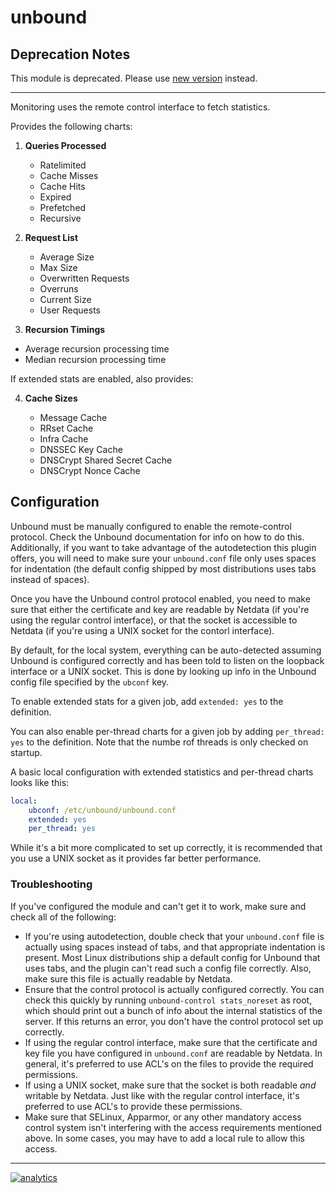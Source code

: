 # unbound

## Deprecation Notes

This module is deprecated. Please use [new version](https://github.com/netdata/go.d.plugin/tree/master/modules/unbound) instead.

___

Monitoring uses the remote control interface to fetch statistics.

Provides the following charts:

1.  **Queries Processed**

    -   Ratelimited
    -   Cache Misses
    -   Cache Hits
    -   Expired
    -   Prefetched
    -   Recursive

2.  **Request List**

    -   Average Size
    -   Max Size
    -   Overwritten Requests
    -   Overruns
    -   Current Size
    -   User Requests

3.  **Recursion Timings**

-   Average recursion processing time
-   Median recursion processing time

If extended stats are enabled, also provides:

4.  **Cache Sizes**

    -   Message Cache
    -   RRset Cache
    -   Infra Cache
    -   DNSSEC Key Cache
    -   DNSCrypt Shared Secret Cache
    -   DNSCrypt Nonce Cache

## Configuration

Unbound must be manually configured to enable the remote-control protocol.
Check the Unbound documentation for info on how to do this.  Additionally,
if you want to take advantage of the autodetection this plugin offers,
you will need to make sure your `unbound.conf` file only uses spaces for
indentation (the default config shipped by most distributions uses tabs
instead of spaces).

Once you have the Unbound control protocol enabled, you need to make sure
that either the certificate and key are readable by Netdata (if you're
using the regular control interface), or that the socket is accessible
to Netdata (if you're using a UNIX socket for the contorl interface).

By default, for the local system, everything can be auto-detected
assuming Unbound is configured correctly and has been told to listen
on the loopback interface or a UNIX socket.  This is done by looking
up info in the Unbound config file specified by the `ubconf` key.

To enable extended stats for a given job, add `extended: yes` to the
definition.

You can also enable per-thread charts for a given job by adding
`per_thread: yes` to the definition.  Note that the numbe rof threads
is only checked on startup.

A basic local configuration with extended statistics and per-thread
charts looks like this:

```yaml
local:
    ubconf: /etc/unbound/unbound.conf
    extended: yes
    per_thread: yes
```

While it's a bit more complicated to set up correctly, it is recommended
that you use a UNIX socket as it provides far better performance.

### Troubleshooting

If you've configured the module and can't get it to work, make sure and
check all of the following:

-   If you're using autodetection, double check that your `unbound.conf`
    file is actually using spaces instead of tabs, and that appropriate
    indentation is present.  Most Linux distributions ship a default config
    for Unbound that uses tabs, and the plugin can't read such a config file
    correctly.  Also, make sure this file is actually readable by Netdata.
-   Ensure that the control protocol is actually configured correctly.
    You can check this quickly by running `unbound-control stats_noreset`
    as root, which should print out a bunch of info about the internal
    statistics of the server.  If this returns an error, you don't have
    the control protocol set up correctly.
-   If using the regular control interface, make sure that the certificate
    and key file you have configured in `unbound.conf` are readable by
    Netdata.  In general, it's preferred to use ACL's on the files to
    provide the required permissions.
-   If using a UNIX socket, make sure that the socket is both readable
    _and_ writable by Netdata.  Just like with the regular control
    interface, it's preferred to use ACL's to provide these permissions.
-   Make sure that SELinux, Apparmor, or any other mandatory access control
    system isn't interfering with the access requirements mentioned above.
    In some cases, you may have to add a local rule to allow this access.

---

[![analytics](https://www.google-analytics.com/collect?v=1&aip=1&t=pageview&_s=1&ds=github&dr=https%3A%2F%2Fgithub.com%2Fnetdata%2Fnetdata&dl=https%3A%2F%2Fmy-netdata.io%2Fgithub%2Fcollectors%2Fpython.d.plugin%2Funbound%2FREADME&_u=MAC~&cid=5792dfd7-8dc4-476b-af31-da2fdb9f93d2&tid=UA-64295674-3)](<>)
